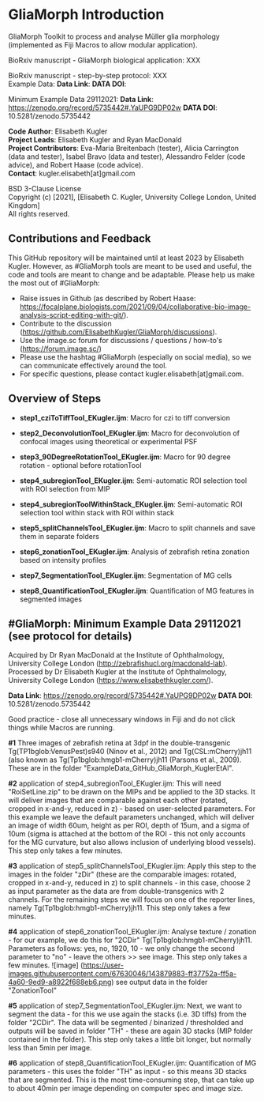 # GliaMorph Introduction
GliaMorph Toolkit to process and analyse Müller glia morphology (implemented as Fiji Macros to allow modular application).

BioRxiv manuscript - GliaMorph biological application: XXX

BioRxiv manuscript - step-by-step protocol: XXX <br/>
Example Data: **Data Link**:  **DATA DOI**: 

Minimum Example Data 29112021: **Data Link**: https://zenodo.org/record/5735442#.YaUPG9DP02w **DATA DOI**: 10.5281/zenodo.5735442

**Code Author**: Elisabeth Kugler <br/>
**Project Leads**: Elisabeth Kugler and Ryan MacDonald <br/>
**Project Contributors**: Eva-Maria Breitenbach (tester), Alicia Carrington (data and tester), Isabel Bravo (data and tester), Alessandro Felder (code advice), and Robert Haase (code advice). <br/>
**Contact**: kugler.elisabeth[at]gmail.com<br/>

BSD 3-Clause License <br/>
Copyright (c) [2021], [Elisabeth C. Kugler, University College London, United Kingdom] <br/>
All rights reserved.

## Contributions and Feedback
This GitHub repository will be maintained until at least 2023 by Elisabeth Kugler. However, as #GliaMorph tools are meant to be used and useful, the code and tools are meant to change and be adaptable. Please help us make the most out of #GliaMorph:

- Raise issues in Github (as described by Robert Haase: https://focalplane.biologists.com/2021/09/04/collaborative-bio-image-analysis-script-editing-with-git/).
- Contribute to the discussion (https://github.com/ElisabethKugler/GliaMorph/discussions). 
- Use the image.sc forum for discussions / questions / how-to's (https://forum.image.sc/)
- Please use the hashtag #GliaMorph (especially on social media), so we can communicate effectively around the tool.
- For specific questions, please contact kugler.elisabeth[at]gmail.com.

## Overview of Steps

- **step1_cziToTiffTool_EKugler.ijm**: Macro for czi to tiff conversion

- **step2_DeconvolutionTool_EKugler.ijm**: Macro for deconvolution of confocal images using theoretical or experimental PSF

- **step3_90DegreeRotationTool_EKugler.ijm**: Macro for 90 degree rotation - optional before rotationTool

- **step4_subregionTool_EKugler.ijm**: Semi-automatic ROI selection tool with ROI selection from MIP

- **step4_subregionToolWithinStack_EKugler.ijm**: Semi-automatic ROI selection tool within stack with ROI within stack

- **step5_splitChannelsTool_EKugler.ijm**: Macro to split channels and save them in separate folders

- **step6_zonationTool_EKugler.ijm**: Analysis of zebrafish retina zonation based on intensity profiles

- **step7_SegmentationTool_EKugler.ijm**: Segmentation of MG cells

- **step8_QuantificationTool_EKugler.ijm**: Quantification of MG features in segmented images

## #GliaMorph: Minimum Example Data 29112021 (see protocol for details)
Acquired by Dr Ryan MacDonald at the Institute of Ophthalmology, University College London (http://zebrafishucl.org/macdonald-lab).
Processed by Dr Elisabeth Kugler at the Institute of Ophthalmology, University College London (https://www.elisabethkugler.com/).

**Data Link**: https://zenodo.org/record/5735442#.YaUPG9DP02w
**DATA DOI**: 10.5281/zenodo.5735442

Good practice - close all unnecessary windows in Fiji and do not click things while Macros are running.

**#1** Three images of zebrafish retina at 3dpf in the double-transgenic Tg(TP1bglob:VenusPest)s940 (Ninov et al., 2012) and Tg(CSL:mCherry)jh11 (also known as Tg(Tp1bglob:hmgb1-mCherry)jh11 (Parsons et al., 2009). These are in the folder "ExampleData_GitHub_GliaMorph_KuglerEtAl".

**#2** application of step4_subregionTool_EKugler.ijm: This will need "RoiSetLine.zip" to be drawn on the MIPs and be applied to the 3D stacks. It will deliver images that are comparable against each other (rotated, cropped in x-and-y, reduced in z) - based on user-selected parameters. For this example we leave the default parameters unchanged, which will deliver an image of width 60um, height as per ROI, depth of 15um, and a sigma of 10um (sigma is attached at the bottom of the ROI - this not only accounts for the MG curvature, but also allows inclusion of underlying blood vessels). This step only takes a few minutes.

**#3** application of step5_splitChannelsTool_EKugler.ijm: Apply this step to the images in the folder "zDir" (these are the comparable images: rotated, cropped in x-and-y, reduced in z) to split channels - in this case, choose 2 as input parameter as the data are from double-transgenics with 2 channels. For the remaining steps we will focus on one of the reporter lines, namely Tg(Tp1bglob:hmgb1-mCherry)jh11. This step only takes a few minutes.

**#4** application of step6_zonationTool_EKugler.ijm: Analyse texture / zonation - for our example, we do this for "2CDir" Tg(Tp1bglob:hmgb1-mCherry)jh11.
Parameters as follows: yes, no, 1920, 10 - we only change the second parameter to "no" - leave the others >> see image. This step only takes a few minutes.
![image]
(https://user-images.githubusercontent.com/67630046/143879883-ff37752a-ff5a-4a60-9ed9-a8922f688eb6.png)
see output data in the folder "ZonationTool"

**#5** application of step7_SegmentationTool_EKugler.ijm: Next, we want to segment the data - for this we use again the stacks (i.e. 3D tiffs) from the folder "2CDir". The data will be segmented / binarized / thresholded and outputs will be saved in folder "TH" - these are again 3D stacks (MIP folder contained in the folder). This step only takes a little bit longer, but normally less than 5min per image.

**#6** application of step8_QuantificationTool_EKugler.ijm: Quantification of MG parameters - this uses the folder "TH" as input - so this means 3D stacks that are segmented. This is the most time-consuming step, that can take up to about 40min per image depending on computer spec and image size.
